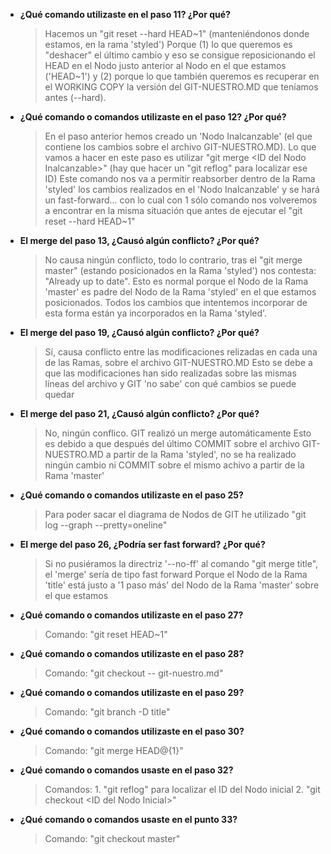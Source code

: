 - **¿Qué comando utilizaste en el paso 11? ¿Por qué?**

	> Hacemos un "git reset --hard HEAD&#126;1" (manteniéndonos donde estamos, en la rama 'styled')
	> Porque (1) lo que queremos es "deshacer" el último cambio y eso se consigue reposicionando el HEAD en el Nodo justo anterior al Nodo en el que estamos ('HEAD&#126;1') y (2) porque lo que también queremos es recuperar en el WORKING COPY la versión del GIT-NUESTRO.MD que teníamos antes (--hard).

- **¿Qué comando o comandos utilizaste en el paso 12? ¿Por qué?**

	> En el paso anterior hemos creado un 'Nodo Inalcanzable' (el que contiene los cambios sobre el archivo GIT-NUESTRO.MD). Lo que vamos a hacer en este paso es utilizar "git merge &#60;ID del Nodo Inalcanzable&#62;" (hay que hacer un "git reflog" para localizar ese ID)
	> Este comando nos va a permitir reabsorber dentro de la Rama 'styled' los cambios realizados en el 'Nodo Inalcanzable' y se hará un fast-forward... con lo cual con 1 sólo comando nos volveremos a encontrar en la misma situación que antes de ejecutar el "git reset --hard HEAD&#126;1"

- **El merge del paso 13, ¿Causó algún conflicto? ¿Por qué?**

	> No causa ningún conflicto, todo lo contrario, tras el "git merge master" (estando posicionados en la Rama 'styled') nos contesta: "Already up to date".
	> Esto es normal porque el Nodo de la Rama 'master' es padre del Nodo de la Rama 'styled' en el que estamos posicionados. Todos los cambios que intentemos incorporar de esta forma están ya incorporados en la Rama 'styled'.

- **El merge del paso 19, ¿Causó algún conflicto? ¿Por qué?**

	> Sí, causa conflicto entre las modificaciones relizadas en cada una de las Ramas, sobre el archivo GIT-NUESTRO.MD
	> Esto se debe a que las modificaciones han sido realizadas sobre las mismas líneas del archivo y GIT 'no sabe' con qué cambios se puede quedar

- **El merge del paso 21, ¿Causó algún conflicto? ¿Por qué?**

	> No, ningún conflico. GIT realizó un merge automáticamente
	> Esto es debido a que después del último COMMIT sobre el archivo GIT-NUESTRO.MD a partir de la Rama 'styled', no se ha realizado ningún cambio ni COMMIT sobre el mismo achivo a partir de la Rama 'master'

- **¿Qué comando o comandos utilizaste en el paso 25?**

	> Para poder sacar el diagrama de Nodos de GIT he utilizado "git log --graph --pretty=oneline"

- **El merge del paso 26, ¿Podría ser fast forward? ¿Por qué?**

	> Si no pusiéramos la directriz '--no-ff' al comando "git merge title", el 'merge' sería de tipo fast forward
	> Porque el Nodo de la Rama 'title' está justo a '1 paso más' del Nodo de la Rama 'master' sobre el que estamos

- **¿Qué comando o comandos utilizaste en el paso 27?**

	> Comando: "git reset HEAD&#126;1"

- **¿Qué comando o comandos utilizaste en el paso 28?**

	> Comando: "git checkout -- git-nuestro.md"

- **¿Qué comando o comandos utilizaste en el paso 29?**

	> Comando: "git branch -D title"

- **¿Qué comando o comandos utilizaste en el paso 30?**

	> Comando: "git merge HEAD@{1}"

- **¿Qué comando o comandos usaste en el paso 32?**

	> Comandos:
		1. "git reflog" para localizar el ID del Nodo inicial
		2. "git checkout &#60;ID del Nodo Inicial&#62;"

- **¿Qué comando o comandos usaste en el punto 33?**

	> Comando: "git checkout master"

